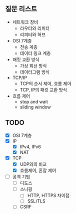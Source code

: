 ## 질문 리스트
- 네트워크 장비
    - 라우터와 리피터
    - 리피터와 허브
- OSI 7계층
    - 전송 계층
    - 데이터 링크 계층
- 패킷 교환 방식
    - 가상 회선 방식
    - 데이터그램 방식
- TCP/IP
    - TCP의 순서 제어, 흐름 제어
    - TCP, IP의 패킷 교환 방식
- 흐름 제어
    - stop and wait
    - sliding window

## TODO
- [x] OSI 7계층
- [x] IP
    - [x] IPv4, IPv6
    - [x] NAT
- [x] TCP
    - [x] UDP와의 비교
    - [x] 흐름제어, 혼잡 제어
- [ ] 공격 기법
    - [ ] 디도스
    - [ ] 스니핑
        - [ ] HTTP, HTTPS 차이점
        - [ ] SSL/TLS
    - [ ] CSRF